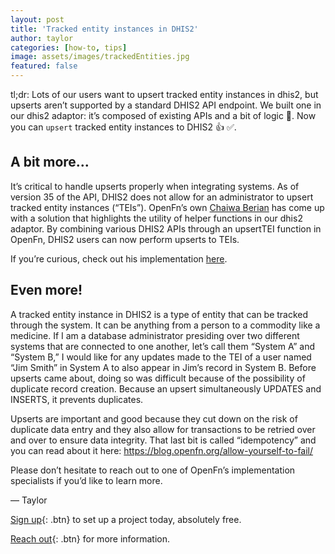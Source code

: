 ```yaml
---
layout: post
title: 'Tracked entity instances in DHIS2'
author: taylor
categories: [how-to, tips]
image: assets/images/trackedEntities.jpg
featured: false
---
```


tl;dr: Lots of our users want to upsert tracked entity instances in dhis2, but upserts
aren’t supported by a standard DHIS2 API endpoint. We built one in our dhis2
adaptor: it’s composed of existing APIs and a bit of logic 🤔. Now you can
`upsert` tracked entity instances to DHIS2 👍 ✅.

## A bit more...

It’s critical to handle upserts properly when integrating systems. As of version
35 of the API, DHIS2 does not allow for an administrator to upsert tracked
entity instances (“TEIs”). OpenFn’s own [Chaiwa Berian](https://github.com/chaiwa-berian)
has come up with a solution that highlights the utility of helper functions in
our dhis2 adaptor. By combining various DHIS2 APIs through an upsertTEI function
in OpenFn, DHIS2 users can now perform upserts to TEIs.

If you’re curious, check out his implementation [here](https://github.com/OpenFn/language-dhis2/blob/master/src/Adaptor.js#L347).

## Even more!

A tracked entity instance in DHIS2 is a type of entity that can be tracked
through the system. It can be anything from a person to a commodity like a
medicine. If I am a database administrator presiding over two different systems
that are connected to one another, let’s call them “System A” and “System B,” I
would like for any updates made to the TEI of a user named “Jim Smith” in System
A to also appear in Jim’s record in System B. Before upserts came about, doing
so was difficult because of the possibility of duplicate record creation.
Because an upsert simultaneously UPDATES and INSERTS, it prevents duplicates.

Upserts are important and good because they cut down on the risk of duplicate
data entry and they also allow for transactions to be retried over and over to
ensure data integrity. That last bit is called “idempotency” and you can read
about it here: https://blog.openfn.org/allow-yourself-to-fail/

Please don’t hesitate to reach out to one of OpenFn’s implementation specialists
if you’d like to learn more.

— Taylor

[Sign up](https://openfn.org/signup){: .btn} to set up a project today,
absolutely free.

[Reach out](admin@openfn.org){: .btn} for more information.
